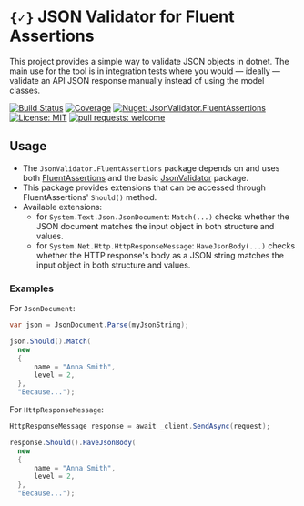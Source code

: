 # `{✓}` JSON Validator for Fluent Assertions
This project provides a simple way to validate JSON objects in dotnet. The main use for the tool is in integration tests where you would — ideally — validate an API JSON response manually instead of using the model classes.

[![Build Status](https://github.com/JsonValidatorProject/JsonValidator.FluentAssertions/workflows/build-and-test/badge.svg "Build Status")](https://github.com/JsonValidatorProject/JsonValidator/actions?query=workflow%3A%22build-and-test%22)
[![Coverage](https://codecov.io/gh/JsonValidatorProject/JsonValidator.FluentAssertions/branch/main/graph/badge.svg)](https://codecov.io/gh/JsonValidatorProject/JsonValidator)
[![Nuget: JsonValidator.FluentAssertions](https://img.shields.io/nuget/v/JsonValidator.FluentAssertions?label=JsonValidator.FluentAssertions&logo=nuget)](https://www.nuget.org/packages/JsonValidator.FluentAssertions)
[![License: MIT](https://img.shields.io/badge/license-MIT-blueviolet)](https://opensource.org/licenses/MIT)
[![pull requests: welcome](https://img.shields.io/badge/pull%20requests-welcome-brightgreen)](https://github.com/JsonValidatorProject/JsonValidator/fork)

## Usage
- The `JsonValidator.FluentAssertions` package depends on and uses both [FluentAssertions](https://github.com/fluentassertions/fluentassertions) and the basic [JsonValidator](https://github.com/JsonValidatorProject/JsonValidator) package.
- This package provides extensions that can be accessed through FluentAssertions' `Should()` method.
- Available extensions:
  - for `System.Text.Json.JsonDocument`: `Match(...)` checks whether the JSON document matches the input object in both structure and values.
  - for `System.Net.Http.HttpResponseMessage`: `HaveJsonBody(...)` checks whether the HTTP response's body as a JSON string matches the input object in both structure and values.

### Examples
For `JsonDocument`:
```csharp
var json = JsonDocument.Parse(myJsonString);

json.Should().Match(
  new
  {
      name = "Anna Smith",
      level = 2,
  },
  "Because...");
```

For `HttpResponseMessage`:
```csharp
HttpResponseMessage response = await _client.SendAsync(request);

response.Should().HaveJsonBody(
  new
  {
      name = "Anna Smith",
      level = 2,
  },
  "Because...");
```
